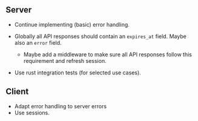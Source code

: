 ## Server
- Continue implementing (basic) error handling.
            
- Globally all API responses should contain an `expires_at` field. Maybe also an `error` field.
  - Maybe add a middleware to make sure all API responses follow this requirement and refresh session.

- Use rust integration tests (for selected use cases).

## Client
- Adapt error handling to server errors
- Use sessions.